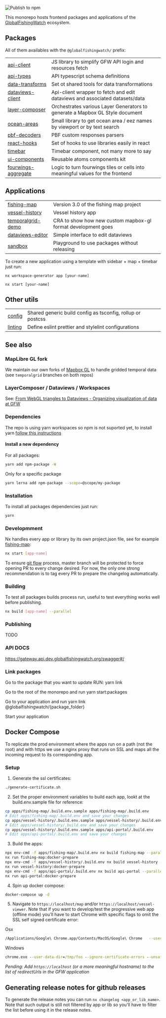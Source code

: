 ![Publish to npm](https://github.com/GlobalFishingWatch/frontend/workflows/Publish%20packages/badge.svg)

This monorepo hosts frontend packages and applications of the <a href="globalfishingwatch.org/">GlobalFishingWatch</a> ecosystem.

## Packages

All of them availables with the `@globalfishingwatch/` prefix:

|                                                 |                                                                                |
| ----------------------------------------------- | ------------------------------------------------------------------------------ |
| [api-client](libs/api-client)                   | JS library to simplify GFW API login and resources fetch                       |
| [api-types](libs/api-types)                     | API typescript schema definitions                                              |
| [data-transforms](libs/data-transforms)         | Set ot shared tools for data transformations                                   |
| [dataviews-client](libs/dataviews-client)       | Api-client wrapper to fetch and edit dataviews and associated datasets/data    |
| [layer-composer](libs/layer-composer)           | Orchestrates various Layer Generators to generate a Mapbox GL Style document   |
| [ocean-areas](libs/ocean-areas)                 | Small library to get ocean area / eez names by viewport or by text search      |
| [pbf-decoders](libs/pbf-decoders)               | PBF custom responses parsers                                                   |
| [react-hooks](libs/react-hooks)                 | Set of hooks to use libraries easily in react                                  |
| [timebar](libs/timebar)                         | Timebar component, not many more to say                                        |
| [ui-components](libs/ui-components)             | Reusable atoms components kit                                                  |
| [fourwings-aggregate](libs/fourwings-aggregate) | Logic to turn fourwings tiles or cells into meaningful values for the frontend |

## Applications

|                                                     |                                                              |
| --------------------------------------------------- | ------------------------------------------------------------ |
| [fishing-map](apps/fishing-map)                     | Version 3.0 of the fishing map project                       |
| [vessel-history](apps/vessel-history)               | Vessel history app                                           |
| [temporalgrid-demo](applications/temporalgrid-demo) | CRA to show how new custom mapbox-gl format development goes |
| [dataviews-editor](applications/dataviews-editor)   | Simple interface to edit dataviews                           |
| [sandbox](applications/sandbox)                     | Playground to use packages without releasing                 |

To create a new application using a template with sidebar + map + timebar just run:

```shell
nx workspace-generator app [your-name]
```

```shell
nx start [your-name]
```

## Other utils

|                    |                                                            |
| ------------------ | ---------------------------------------------------------- |
| [config](config)   | Shared generic build config as tsconfig, rollup or postcss |
| [linting](linting) | Define eslint prettier and stylelint configurations        |

## See also

### MapLibre GL fork

We maintain our own forks of <a href="https://github.com/GlobalFishingWatch/maplibre-gl-js/">Mapbox GL</a> to handle gridded temporal data (see `temporalgrid` branches on both repos)

### LayerComposer / Dataviews / Workspaces

See: <a href="https://docs.google.com/presentation/d/1LdxRbB491Rjf64C5VVF9oTWwWjFVnN5dzDf1uhxcHY4/edit?ts=5f031be2#slide=id.g807f22e76b_0_78">From WebGL triangles to Dataviews - Organizing visualization of data at GFW</a>

### Dependencies

The repo is using yarn workspaces so npm is not suported yet, to install yarn [follow this instructions](https://classic.yarnpkg.com/en/docs/install/)

#### Install a new dependency

For all packages:

```bash
yarn add npm-package -W
```

Only for a specific package

```bash
yarn lerna add npm-package --scope=@scope/my-package
```

### Installation

To install all packages dependencies just run:

```bash
yarn
```

### Developmment

Nx handles every app or library by its own project.json file, see for example [fishing-map](https://github.com/GlobalFishingWatch/frontend/blob/develop/apps/fishing-map/project.json):

```bash
nx start [app-name]
```

To ensure [git flow](https://guides.github.com/introduction/flow/) process, master branch will be protected to force opening PR to every change desired.
For now, the only one strong recommendation is to tag every PR to prepare the changelog automatically.

### Building

To test all packages builds process run, useful to test everything works well before publishing.

```bash
nx build [app-name] --parallel
```

### Publishing

TODO

### API DOCS

https://gateway.api.dev.globalfishingwatch.org/swagger#/

### Link packages

Go to the package that you want to update
RUN: yarn link

Go to the root of the monorepo and run
yarn start:packages

Go to your application and run
yarn link @globalfishingwatch/{package_folder}

Start your application

## Docker Compose

To replicate the prod environment where the apps run on a path (not the root) and with https we use a nginx proxy that runs on SSL and maps all the incoming request to its corresponding app.

### Setup

1. Generate the ssl certificates:

```bash
./generate-certificate.sh
```

2. Set the proper environment variables to build each app, lookt at the build.env.sample file for reference:

```bash
cp apps/fishing-map/.build.env.sample apps/fishing-map/.build.env
# Edit apps/fishing-map/.build.env and save your changes
cp apps/vessel-history/.build.env.sample apps/vessel-history/.build.env
# Edit apps/vessel-history/.build.env and save your changes
cp apps/vessel-history/.build.env.sample apps/api-portal/.build.env
# Edit apps/api-portal/.build.env and save your changes
```

3. Build the apps:

```bash
npx env-cmd -f apps/fishing-map/.build.env nx build fishing-map --parallel
nx run fishing-map:docker-prepare
npx env-cmd -f apps/vessel-history/.build.env nx build vessel-history --parallel
nx run vessel-history:docker-prepare
npx env-cmd -f apps/api-portal/.build.env nx build api-portal --parallel
nx run api-portal:docker-prepare
```

4. Spin up docker compose:

```bash
docker-compose up -d
```

5. Navigate to `https://localhost/map` and/or `https://localhost/vessel-viewer`. Note that if you want to develop/test the progressive web app (offline mode) you'll have to start Chrome with specific flags to omit the SSL self signed certificate error:

Osx

```bash
/Applications/Google\ Chrome.app/Contents/MacOS/Google\ Chrome   --user-data-dir=/tmp/foo --ignore-certificate-errors --unsafely-treat-insecure-origin-as-secure=https://localhost
```

Windows

```cmd
chrome.exe --user-data-dir=/tmp/foo --ignore-certificate-errors --unsafely-treat-insecure-origin-as-secure=https://localhost/
```

_Pending: Add `https://localhost` (or a more meaningful hostname) to the list of redirectUrls in the GFW application_

## Generating release notes for github releases

To generate the release notes you can run `nx changelog <app_or_lib_name>`. Note that such output is still not filtered by app or lib so you'll have to filter the list before using it in the release notes.
